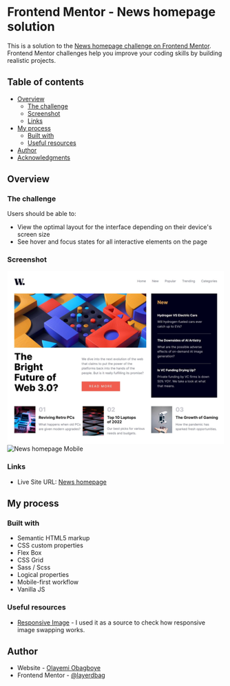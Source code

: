 # Frontend Mentor - News homepage solution

This is a solution to the [News homepage challenge on Frontend Mentor](https://www.frontendmentor.io/challenges/news-homepage-H6SWTa1MFl).
Frontend Mentor challenges help you improve your coding skills by building realistic projects.

## Table of contents

- [Overview](#overview)
  - [The challenge](#the-challenge)
  - [Screenshot](#screenshot)
  - [Links](#links)
- [My process](#my-process)
  - [Built with](#built-with)
  - [Useful resources](#useful-resources)
- [Author](#author)
- [Acknowledgments](#acknowledgments)

## Overview

### The challenge

Users should be able to:

- View the optimal layout for the interface depending on their device's screen size
- See hover and focus states for all interactive elements on the page

### Screenshot

![News homepage Desktop](https://github.com/layerdbag/fem-news-homepage/blob/main/assets/images/desktop0.jpeg)
![News homepage Mobile](https://github.com/layerdbag/fems-news-homepage/blob/main/assets/images/mobile0.jpeg)

### Links

- Live Site URL: [News homepage](https://github.com/layerdbag/fem-news-homepage)

## My process

### Built with

- Semantic HTML5 markup
- CSS custom properties
- Flex Box
- CSS Grid
- Sass / Scss
- Logical properties
- Mobile-first workflow
- Vanilla JS

### Useful resources

- [Responsive Image](https://web.dev/) - I used it as a source to check how responsive image swapping works.

## Author

- Website - [Olayemi Obagboye](https://github.com/layerdbag)
- Frontend Mentor - [@layerdbag](https://www.frontendmentor.io/profile/yourusername)
